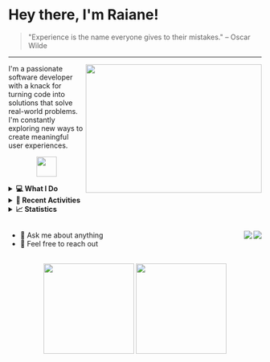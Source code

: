 # Hey there, I'm Raiane!

> "Experience is the name everyone gives to their mistakes." – Oscar Wilde
<hr />

<p>
<!--   <img align="right" src="https://user-images.githubusercontent.com/74038190/216120986-f2752ca9-fe82-4aa3-befe-0a58db010d85.png" width="256" height="256"> -->
<!--   <img align="right" src="https://cdnb.artstation.com/p/assets/images/images/028/991/999/original/anna-havrylyukh-.gif?1596125112" width="300" height="256"> -->
  <img align="right" src="https://github.com/raiane-oliveira/raiane-oliveira/assets/100815627/6f21285c-8f55-4948-8a67-ce69565e47dc" width="350" height="256">
</p>

<!-- <img width="24" src="https://media.tenor.com/DBaV_cCwFUgAAAAi/happy-star.gif" /> --> 
I'm a passionate software developer with a knack for turning code into solutions that solve real-world problems. I'm constantly exploring new ways to create meaningful user experiences.

<p align="center">
  <a href="https://skillicons.dev">
    <img height="40" src="https://skillicons.dev/icons?i=ts,react,nodejs,js,postgres,linux" />
  </a>
</p>


<details>
  <summary>
    <strong>💻 What I Do</strong>
  </summary>
  <br />
  
  - 🚀 Transforming ideas into interactive and responsive web applications.
  - 🧠 Solving problems with elegant, efficient, and maintainable code.
  - 🎨 Crafting visually appealing user interfaces that focus on usability.
</details>

<details>
  <summary>
    <strong>📶 Recent Activities</strong>
  </summary>
  <br />

  <!--START_SECTION:activity-->
1. 💪 Opened PR [#202](https://github.com/SouJunior/mentores-frontend/pull/202) in [SouJunior/mentores-frontend](https://github.com/SouJunior/mentores-frontend)
2. 🗣 Commented on [#195](https://github.com/SouJunior/mentores-frontend/issues/195#issuecomment-1981567766) in [SouJunior/mentores-frontend](https://github.com/SouJunior/mentores-frontend)
3. 🗣 Commented on [#169](https://github.com/SouJunior/mentores-frontend/issues/169#issuecomment-1981547160) in [SouJunior/mentores-frontend](https://github.com/SouJunior/mentores-frontend)
4. 🎉 Merged PR [#4](https://github.com/raiane-oliveira/mentores-frontend/pull/4) in [raiane-oliveira/mentores-frontend](https://github.com/raiane-oliveira/mentores-frontend)
5. 🗣 Commented on [#198](https://github.com/SouJunior/mentores-frontend/pull/198#issuecomment-1961267523) in [SouJunior/mentores-frontend](https://github.com/SouJunior/mentores-frontend)
  4. 💪 Opened PR [#185](https://github.com/SouJunior/mentores-frontend/pull/185) in [SouJunior/mentores-frontend](https://github.com/SouJunior/mentores-frontend)
  5. 🎉 Merged PR [#3](https://github.com/raiane-oliveira/mentores-frontend/pull/3) in [raiane-oliveira/mentores-frontend](https://github.com/raiane-oliveira/mentores-frontend)
  <!--END_SECTION:activity-->

</details>

<details>
  <summary>
    <strong>📈 Statistics</strong>
  </summary>

  #### Coding track
  <!--START_SECTION:waka-->

```txt
From: 20 September 2024 - To: 27 September 2024

Total Time: 7 hrs 50 mins

Python       6 hrs 19 mins   ████████████████████░░░░░   80.36 %
TypeScript   1 hr 10 mins    ███▓░░░░░░░░░░░░░░░░░░░░░   14.86 %
JSON         16 mins         █░░░░░░░░░░░░░░░░░░░░░░░░   03.45 %
sh           3 mins          ▒░░░░░░░░░░░░░░░░░░░░░░░░   00.83 %
YAML         1 min           ░░░░░░░░░░░░░░░░░░░░░░░░░   00.31 %
```

<!--END_SECTION:waka-->

  #### Roadmap.sh
  <a href="https://roadmap.sh" target="_blank"><img src="https://api.roadmap.sh/v1-badge/wide/646911b3410780a6d9ba2da2?variant=dark&roadmaps=frontend%2Creact%2Csql%2Cbackend" alt="roadmap.sh"/></a>
</details>

##
<!--<img width="100%" src="https://user-images.githubusercontent.com/74038190/212284115-f47cd8ff-2ffb-4b04-b5bf-4d1c14c0247f.gif" />-->

 <a href="https://www.linkedin.com/in/raiane-oliveira-dev">
   <img align="right" src="https://img.shields.io/badge/LinkedIn-0077B5?style=for-the-badge&logo=linkedin&logoColor=white" />
  </a>  
  <a href="mailto:raiane.oliveira404@gmail.com">
    <img  align="right" src="https://img.shields.io/badge/Gmail-D14836?style=for-the-badge&logo=gmail&logoColor=white" />
  </a>
    
- 💬 Ask me about anything
- 💼 Feel free to reach out

<br />

<div align="center">
  <a target="_blank" href="https://github.com/raiane-oliveira"><img height="180em" src="https://github-readme-stats-delta-amber.vercel.app/api?username=raiane-oliveira&show_icons=true&theme=radical&include_all_commits=true&count_private=true&border_radius=10"/></a> 
  <a><img height="180em" src="https://github-readme-stats-delta-amber.vercel.app/api/top-langs/?username=raiane-oliveira&layout=compact&langs_count=8&theme=radical&border_radius=10"/></a>
</div>
